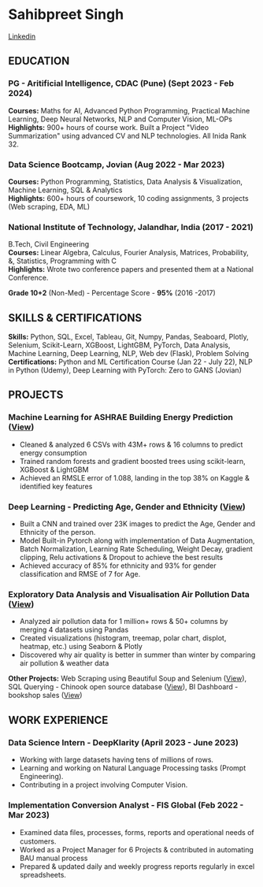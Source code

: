
# Sahibpreet Singh
[Linkedin](http://linkedin.com/in/ssahibpreetsingh)   

## EDUCATION

### PG - Aritificial Intelligence, CDAC (Pune)                                                           (Sept 2023 - Feb 2024)
**Courses:** Maths for AI, Advanced Python Programming, Practical Machine Learning, Deep Neural Networks, NLP and Computer Vision, ML-OPs <br>
**Highlights:** 900+ hours of course work. Built a Project "Video Summarization" using advanced CV and NLP technologies. All Inida Rank 32.

### Data Science Bootcamp, Jovian                                                                        (Aug 2022 - Mar 2023)
**Courses:** Python Programming, Statistics, Data Analysis & Visualization, Machine Learning, SQL & Analytics <br>
**Highlights:** 600+ hours of coursework, 10 coding assignments, 3 projects (Web scraping, EDA, ML)

### National Institute of Technology, Jalandhar, India                                                        (2017 - 2021)
B.Tech, Civil Engineering<br>
**Courses:** Linear Algebra, Calculus, Fourier Analysis, Matrices, Probability, &, Statistics, Programming with C<br>
**Highlights:** Wrote two conference papers and presented them at a National Conference.

**Grade 10+2** (Non-Med) - Percentage Score - **95%**							 (2016 -2017)

## SKILLS & CERTIFICATIONS

**Skills:** Python, SQL, Excel, Tableau, Git, Numpy, Pandas, Seaboard, Plotly, Selenium, Scikit-Learn, XGBoost, LightGBM, PyTorch, Data Analysis, Machine Learning, Deep Learning, NLP, Web dev (Flask), Problem Solving  <br>
**Certifications:** Python and ML Certification Course (Jan 22 - July 22), NLP in Python (Udemy), Deep Learning with PyTorch: Zero to GANS (Jovian)


## PROJECTS

### Machine Learning for ASHRAE Building Energy Prediction ([View](https://jovian.com/ssahibpreetsingh/ashrae-great-energy-predictor))
- Cleaned & analyzed 6 CSVs with 43M+ rows & 16 columns to predict energy consumption
- Trained random forests and gradient boosted trees using scikit-learn, XGBoost & LightGBM
- Achieved an RMSLE error of 1.088, landing in the top 38% on Kaggle & identified key features


### Deep Learning - Predicting Age, Gender and  Ethnicity ([View](https://jovian.com/ssahibpreetsingh/age-gender-ethnicity-predictor))
- Built a CNN and trained over 23K images to predict the Age, Gender and Ethnicity of the person.
- Model Built-in Pytorch along with implementation of Data Augmentation, Batch Normalization, Learning Rate Scheduling, Weight Decay, gradient clipping, Relu activations & Dropout to achieve the best results
- Achieved accuracy of 85% for ethnicity and 93% for gender classification and RMSE of 7 for Age.


### Exploratory Data Analysis and Visualisation Air Pollution Data ([View](https://jovian.com/ssahibpreetsingh/air-pollution-data-analysis))
- Analyzed air pollution data for 1 million+ rows & 50+ columns by merging 4 datasets using Pandas
- Created visualizations (histogram, treemap, polar chart, displot, heatmap, etc.) using Seaborn & Plotly
- Discovered why air quality is better in summer than winter by comparing air pollution & weather data

**Other Projects:** Web Scraping using Beautiful Soup and Selenium ([View](https://jovian.com/ssahibpreetsingh/scraping-hotels-from-booking-com)), SQL Querying - Chinook open source database ([View](https://jovian.com/ssahibpreetsingh/sql-mini-project)), BI Dashboard - bookshop sales ([View](https://public.tableau.com/app/profile/sahibpreet.singh3917/viz/Ver1_16652936831650/OVerview))

## WORK EXPERIENCE
### Data Science Intern - DeepKlarity                                                                           (April 2023 - June 2023) 
- Working with large datasets having tens of millions of rows.
- Learning and working on Natural Language Processing tasks (Prompt Engineering).
- Contributing in a project involving Computer Vision.
### Implementation Conversion Analyst - FIS Global                                                              (Feb 2022 - Mar 2023)
- Examined data ﬁles, processes, forms, reports and operational needs of customers.
- Worked as a Project Manager for 6 Projects & contributed in automating BAU manual process 
- Prepared & updated daily and weekly progress reports regularly in excel spreadsheets.
